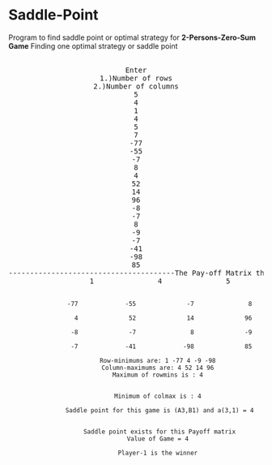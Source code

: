 # Saddle-Point
Program to find saddle point or optimal strategy for <b>2-Persons-Zero-Sum Game</b>
Finding one optimal strategy or saddle point <br><br>
<center>
  <pre>Enter
1.)Number of rows
2.)Number of columns
5
4
1
4
5
7
-77
-55
-7
8
4
52
14
96
-8
-7
8
-9
-7
-41
-98
85
---------------------------------------The Pay-off Matrix that you entered is:---------------------------------------
                   1               4               5               7

                 -77             -55              -7               8

                   4              52              14              96

                  -8              -7               8              -9

                  -7             -41             -98              85

                Row-minimums are: 1 -77 4 -9 -98
                Column-maximums are: 4 52 14 96
                Maximum of rowmins is : 4


                Minimum of colmax is : 4

                 Saddle point for this game is (A3,B1) and a(3,1) = 4


                 Saddle point exists for this Payoff matrix
                Value of Game = 4

                Player-1 is the winner
           

